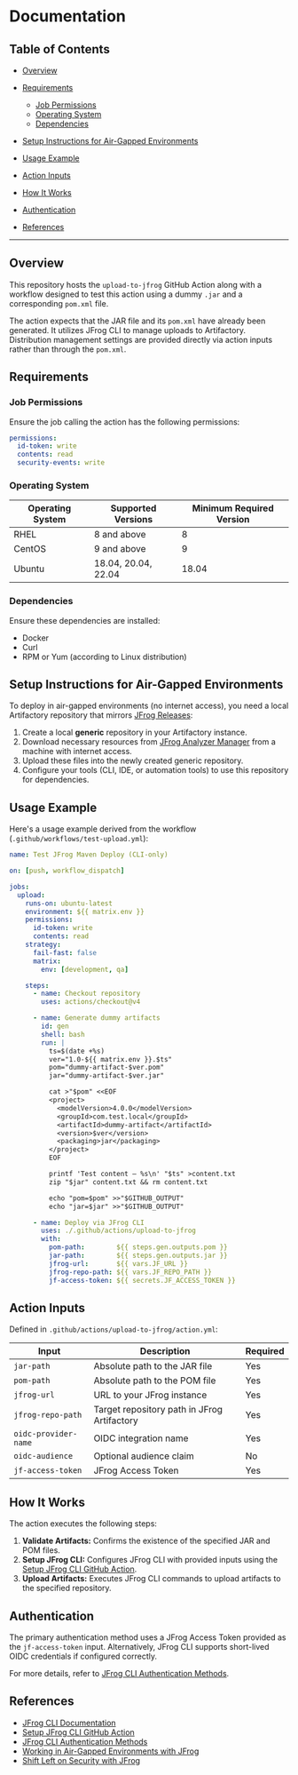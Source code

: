 # Documentation

## Table of Contents

* [Overview](#overview)
* [Requirements](#requirements)

  * [Job Permissions](#job-permissions)
  * [Operating System](#operating-system)
  * [Dependencies](#dependencies)
* [Setup Instructions for Air-Gapped Environments](#setup-instructions-for-air-gapped-environments)
* [Usage Example](#usage-example)
* [Action Inputs](#action-inputs)
* [How It Works](#how-it-works)
* [Authentication](#authentication)
* [References](#references)

---

## Overview

This repository hosts the `upload-to-jfrog` GitHub Action along with a workflow designed to test this action using a dummy `.jar` and a corresponding `pom.xml` file.

The action expects that the JAR file and its `pom.xml` have already been generated. It utilizes JFrog CLI to manage uploads to Artifactory. Distribution management settings are provided directly via action inputs rather than through the `pom.xml`.

## Requirements

### Job Permissions

Ensure the job calling the action has the following permissions:

```yaml
permissions:
  id-token: write
  contents: read
  security-events: write
```

### Operating System

| Operating System | Supported Versions  | Minimum Required Version |
| ---------------- | ------------------- | ------------------------ |
| RHEL             | 8 and above         | 8                        |
| CentOS           | 9 and above         | 9                        |
| Ubuntu           | 18.04, 20.04, 22.04 | 18.04                    |

### Dependencies

Ensure these dependencies are installed:

* Docker
* Curl
* RPM or Yum (according to Linux distribution)

## Setup Instructions for Air-Gapped Environments

To deploy in air-gapped environments (no internet access), you need a local Artifactory repository that mirrors [JFrog Releases](https://releases.jfrog.io/):

1. Create a local **generic** repository in your Artifactory instance.
2. Download necessary resources from [JFrog Analyzer Manager](https://releases.jfrog.io/artifactory/xsc-gen-exe-analyzer-manager-local/) from a machine with internet access.
3. Upload these files into the newly created generic repository.
4. Configure your tools (CLI, IDE, or automation tools) to use this repository for dependencies.

## Usage Example

Here's a usage example derived from the workflow (`.github/workflows/test-upload.yml`):

```yaml
name: Test JFrog Maven Deploy (CLI-only)

on: [push, workflow_dispatch]

jobs:
  upload:
    runs-on: ubuntu-latest
    environment: ${{ matrix.env }}
    permissions:
      id-token: write
      contents: read
    strategy:
      fail-fast: false
      matrix:
        env: [development, qa]

    steps:
      - name: Checkout repository
        uses: actions/checkout@v4

      - name: Generate dummy artifacts
        id: gen
        shell: bash
        run: |
          ts=$(date +%s)
          ver="1.0-${{ matrix.env }}.$ts"
          pom="dummy-artifact-$ver.pom"
          jar="dummy-artifact-$ver.jar"

          cat >"$pom" <<EOF
          <project>
            <modelVersion>4.0.0</modelVersion>
            <groupId>com.test.local</groupId>
            <artifactId>dummy-artifact</artifactId>
            <version>$ver</version>
            <packaging>jar</packaging>
          </project>
          EOF

          printf 'Test content – %s\n' "$ts" >content.txt
          zip "$jar" content.txt && rm content.txt

          echo "pom=$pom" >>"$GITHUB_OUTPUT"
          echo "jar=$jar" >>"$GITHUB_OUTPUT"

      - name: Deploy via JFrog CLI
        uses: ./.github/actions/upload-to-jfrog
        with:
          pom-path:        ${{ steps.gen.outputs.pom }}
          jar-path:        ${{ steps.gen.outputs.jar }}
          jfrog-url:       ${{ vars.JF_URL }}
          jfrog-repo-path: ${{ vars.JF_REPO_PATH }}
          jf-access-token: ${{ secrets.JF_ACCESS_TOKEN }}
```

## Action Inputs

Defined in `.github/actions/upload-to-jfrog/action.yml`:

| Input                | Description                                 | Required |
| -------------------- | ------------------------------------------- | -------- |
| `jar-path`           | Absolute path to the JAR file               | Yes      |
| `pom-path`           | Absolute path to the POM file               | Yes      |
| `jfrog-url`          | URL to your JFrog instance                  | Yes      |
| `jfrog-repo-path`    | Target repository path in JFrog Artifactory | Yes      |
| `oidc-provider-name` | OIDC integration name                       | Yes      |
| `oidc-audience`      | Optional audience claim                     | No       |
| `jf-access-token`    | JFrog Access Token                          | Yes      |

## How It Works

The action executes the following steps:

1. **Validate Artifacts:** Confirms the existence of the specified JAR and POM files.
2. **Setup JFrog CLI:** Configures JFrog CLI with provided inputs using the [Setup JFrog CLI GitHub Action](https://github.com/marketplace/actions/setup-jfrog-cli).
3. **Upload Artifacts:** Executes JFrog CLI commands to upload artifacts to the specified repository.

## Authentication

The primary authentication method uses a JFrog Access Token provided as the `jf-access-token` input. Alternatively, JFrog CLI supports short-lived OIDC credentials if configured correctly.

For more details, refer to [JFrog CLI Authentication Methods](https://github.com/marketplace/actions/setup-jfrog-cli#Authentication-Methods).

## References

* [JFrog CLI Documentation](https://jfrog.com/help/r/jfrog-security-user-guide/developers/cli)
* [Setup JFrog CLI GitHub Action](https://github.com/marketplace/actions/setup-jfrog-cli)
* [JFrog CLI Authentication Methods](https://github.com/marketplace/actions/setup-jfrog-cli#Authentication-Methods)
* [Working in Air-Gapped Environments with JFrog](https://jfrog.com/help/r/jfrog-security-user-guide/shift-left-on-security/working-in-air-gapped-environments)
* [Shift Left on Security with JFrog](https://jfrog.com/help/r/jfrog-security-user-guide/shift-left-on-security)
